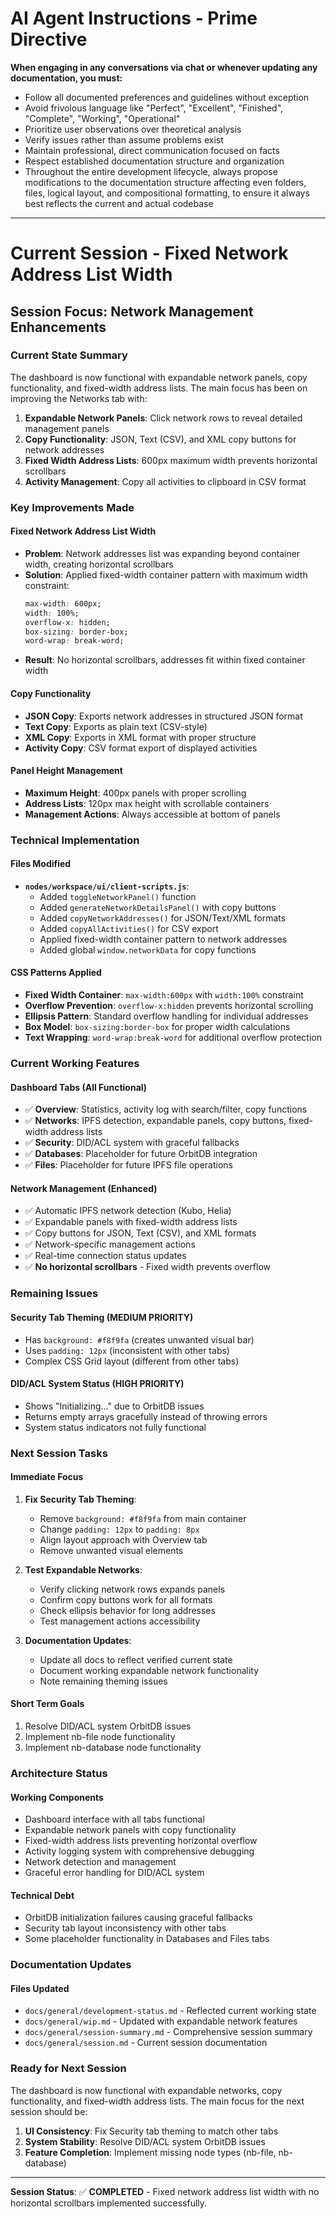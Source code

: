 # AI Agent Instructions - Prime Directive

**When engaging in any conversations via chat or whenever updating any documentation, you must:**
- Follow all documented preferences and guidelines without exception
- Avoid frivolous language like "Perfect", "Excellent", "Finished", "Complete", "Working", "Operational"
- Prioritize user observations over theoretical analysis
- Verify issues rather than assume problems exist
- Maintain professional, direct communication focused on facts
- Respect established documentation structure and organization
- Throughout the entire development lifecycle, always propose modifications to the documentation structure affecting even folders, files, logical layout, and compositional formatting, to ensure it always best reflects the current and actual codebase

---

# Current Session - Fixed Network Address List Width

## Session Focus: Network Management Enhancements

### **Current State Summary**

The dashboard is now functional with expandable network panels, copy functionality, and fixed-width address lists. The main focus has been on improving the Networks tab with:

1. **Expandable Network Panels**: Click network rows to reveal detailed management panels
2. **Copy Functionality**: JSON, Text (CSV), and XML copy buttons for network addresses
3. **Fixed Width Address Lists**: 600px maximum width prevents horizontal scrollbars
4. **Activity Management**: Copy all activities to clipboard in CSV format

### **Key Improvements Made**

#### **Fixed Network Address List Width**
- **Problem**: Network addresses list was expanding beyond container width, creating horizontal scrollbars
- **Solution**: Applied fixed-width container pattern with maximum width constraint:
  ```css
  max-width: 600px;
  width: 100%;
  overflow-x: hidden;
  box-sizing: border-box;
  word-wrap: break-word;
  ```
- **Result**: No horizontal scrollbars, addresses fit within fixed container width

#### **Copy Functionality**
- **JSON Copy**: Exports network addresses in structured JSON format
- **Text Copy**: Exports as plain text (CSV-style)
- **XML Copy**: Exports in XML format with proper structure
- **Activity Copy**: CSV format export of displayed activities

#### **Panel Height Management**
- **Maximum Height**: 400px panels with proper scrolling
- **Address Lists**: 120px max height with scrollable containers
- **Management Actions**: Always accessible at bottom of panels

### **Technical Implementation**

#### **Files Modified**
- **`nodes/workspace/ui/client-scripts.js`**:
  - Added `toggleNetworkPanel()` function
  - Added `generateNetworkDetailsPanel()` with copy buttons
  - Added `copyNetworkAddresses()` for JSON/Text/XML formats
  - Added `copyAllActivities()` for CSV export
  - Applied fixed-width container pattern to network addresses
  - Added global `window.networkData` for copy functions

#### **CSS Patterns Applied**
- **Fixed Width Container**: `max-width:600px` with `width:100%` constraint
- **Overflow Prevention**: `overflow-x:hidden` prevents horizontal scrolling
- **Ellipsis Pattern**: Standard overflow handling for individual addresses
- **Box Model**: `box-sizing:border-box` for proper width calculations
- **Text Wrapping**: `word-wrap:break-word` for additional overflow protection

### **Current Working Features**

#### **Dashboard Tabs (All Functional)**
- ✅ **Overview**: Statistics, activity log with search/filter, copy functions
- ✅ **Networks**: IPFS detection, expandable panels, copy buttons, fixed-width address lists
- ✅ **Security**: DID/ACL system with graceful fallbacks
- ✅ **Databases**: Placeholder for future OrbitDB integration
- ✅ **Files**: Placeholder for future IPFS file operations

#### **Network Management (Enhanced)**
- ✅ Automatic IPFS network detection (Kubo, Helia)
- ✅ Expandable panels with fixed-width address lists
- ✅ Copy buttons for JSON, Text (CSV), and XML formats
- ✅ Network-specific management actions
- ✅ Real-time connection status updates
- ✅ **No horizontal scrollbars** - Fixed width prevents overflow

### **Remaining Issues**

#### **Security Tab Theming (MEDIUM PRIORITY)**
- Has `background: #f8f9fa` (creates unwanted visual bar)
- Uses `padding: 12px` (inconsistent with other tabs)
- Complex CSS Grid layout (different from other tabs)

#### **DID/ACL System Status (HIGH PRIORITY)**
- Shows "Initializing..." due to OrbitDB issues
- Returns empty arrays gracefully instead of throwing errors
- System status indicators not fully functional

### **Next Session Tasks**

#### **Immediate Focus**
1. **Fix Security Tab Theming**:
   - Remove `background: #f8f9fa` from main container
   - Change `padding: 12px` to `padding: 8px`
   - Align layout approach with Overview tab
   - Remove unwanted visual elements

2. **Test Expandable Networks**:
   - Verify clicking network rows expands panels
   - Confirm copy buttons work for all formats
   - Check ellipsis behavior for long addresses
   - Test management actions accessibility

3. **Documentation Updates**:
   - Update all docs to reflect verified current state
   - Document working expandable network functionality
   - Note remaining theming issues

#### **Short Term Goals**
1. Resolve DID/ACL system OrbitDB issues
2. Implement nb-file node functionality
3. Implement nb-database node functionality

### **Architecture Status**

#### **Working Components**
- Dashboard interface with all tabs functional
- Expandable network panels with copy functionality
- Fixed-width address lists preventing horizontal overflow
- Activity logging system with comprehensive debugging
- Network detection and management
- Graceful error handling for DID/ACL system

#### **Technical Debt**
- OrbitDB initialization failures causing graceful fallbacks
- Security tab layout inconsistency with other tabs
- Some placeholder functionality in Databases and Files tabs

### **Documentation Updates**

#### **Files Updated**
- `docs/general/development-status.md` - Reflected current working state
- `docs/general/wip.md` - Updated with expandable network features
- `docs/general/session-summary.md` - Comprehensive session summary
- `docs/general/session.md` - Current session documentation

### **Ready for Next Session**

The dashboard is now functional with expandable networks, copy functionality, and fixed-width address lists. The main focus for the next session should be:

1. **UI Consistency**: Fix Security tab theming to match other tabs
2. **System Stability**: Resolve DID/ACL system OrbitDB issues
3. **Feature Completion**: Implement missing node types (nb-file, nb-database)

---

**Session Status**: ✅ **COMPLETED** - Fixed network address list width with no horizontal scrollbars implemented successfully.